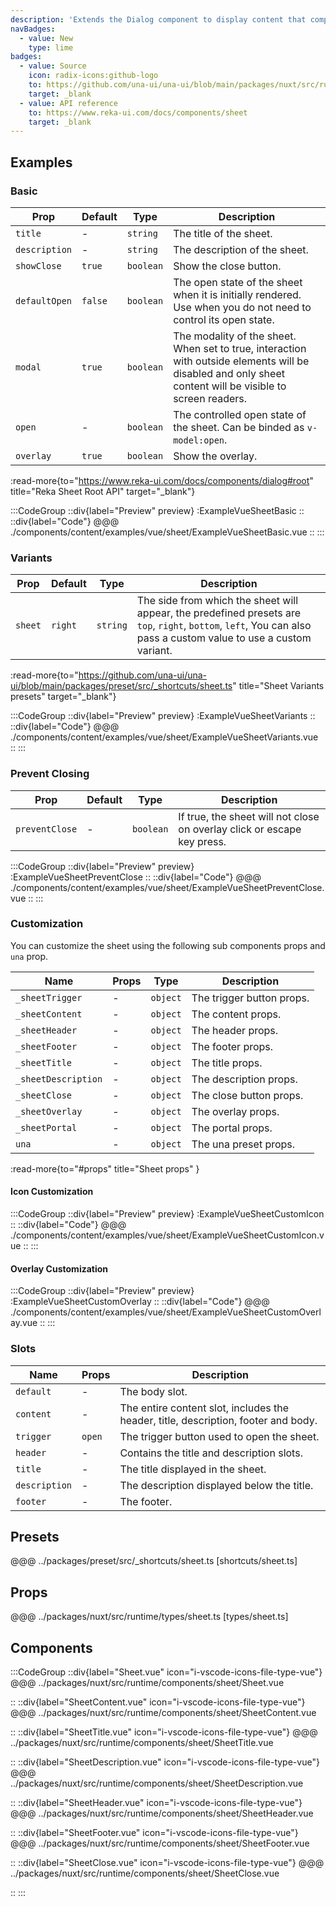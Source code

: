 ```yaml
---
description: 'Extends the Dialog component to display content that complements the main content of the screen.'
navBadges:
  - value: New
    type: lime
badges:
  - value: Source
    icon: radix-icons:github-logo
    to: https://github.com/una-ui/una-ui/blob/main/packages/nuxt/src/runtime/components/elements/sheet/Sheet.vue
    target: _blank
  - value: API reference
    to: https://www.reka-ui.com/docs/components/sheet
    target: _blank
---
```


## Examples

### Basic

| Prop          | Default | Type      | Description                                                                                                                                               |
| ------------- | ------- | --------- | --------------------------------------------------------------------------------------------------------------------------------------------------------- |
| `title`       | -       | `string`  | The title of the sheet.                                                                                                                                   |
| `description` | -       | `string`  | The description of the sheet.                                                                                                                             |
| `showClose`   | `true`  | `boolean` | Show the close button.                                                                                                                                    |
| `defaultOpen` | `false` | `boolean` | The open state of the sheet when it is initially rendered. Use when you do not need to control its open state.                                            |
| `modal`       | `true`  | `boolean` | The modality of the sheet. When set to true, interaction with outside elements will be disabled and only sheet content will be visible to screen readers. |
| `open`        | -       | `boolean` | The controlled open state of the sheet. Can be binded as `v-model:open`.                                                                                  |
| `overlay`     | `true`  | `boolean` | Show the overlay.                                                                                                                                         |

:read-more{to="https://www.reka-ui.com/docs/components/dialog#root" title="Reka Sheet Root API" target="_blank"}

:::CodeGroup
::div{label="Preview" preview}
:ExampleVueSheetBasic
::
::div{label="Code"}
@@@ ./components/content/examples/vue/sheet/ExampleVueSheetBasic.vue
::
:::

### Variants

| Prop    | Default | Type     | Description                                                                                                                                                       |
| ------- | ------- | -------- | ----------------------------------------------------------------------------------------------------------------------------------------------------------------- |
| `sheet` | `right` | `string` | The side from which the sheet will appear, the predefined presets are `top`, `right`, `bottom`, `left`, You can also pass a custom value to use a custom variant. |

:read-more{to="https://github.com/una-ui/una-ui/blob/main/packages/preset/src/_shortcuts/sheet.ts" title="Sheet Variants presets" target="_blank"}

:::CodeGroup
::div{label="Preview" preview}
:ExampleVueSheetVariants
::
::div{label="Code"}
@@@ ./components/content/examples/vue/sheet/ExampleVueSheetVariants.vue
::
:::

### Prevent Closing

| Prop           | Default | Type      | Description                                                             |
| -------------- | ------- | --------- | ----------------------------------------------------------------------- |
| `preventClose` | -       | `boolean` | If true, the sheet will not close on overlay click or escape key press. |

:::CodeGroup
::div{label="Preview" preview}
:ExampleVueSheetPreventClose
::
::div{label="Code"}
@@@ ./components/content/examples/vue/sheet/ExampleVueSheetPreventClose.vue
::
:::

### Customization

You can customize the sheet using the following sub components props and `una` prop.

| Name                | Props | Type     | Description               |
| ------------------- | ----- | -------- | ------------------------- |
| `_sheetTrigger`     | -     | `object` | The trigger button props. |
| `_sheetContent`     | -     | `object` | The content props.        |
| `_sheetHeader`      | -     | `object` | The header props.         |
| `_sheetFooter`      | -     | `object` | The footer props.         |
| `_sheetTitle`       | -     | `object` | The title props.          |
| `_sheetDescription` | -     | `object` | The description props.    |
| `_sheetClose`       | -     | `object` | The close button props.   |
| `_sheetOverlay`     | -     | `object` | The overlay props.        |
| `_sheetPortal`      | -     | `object` | The portal props.         |
| `una`               | -     | `object` | The una preset props.     |

:read-more{to="#props" title="Sheet props" }

#### Icon Customization

:::CodeGroup
::div{label="Preview" preview}
:ExampleVueSheetCustomIcon
::
::div{label="Code"}
@@@ ./components/content/examples/vue/sheet/ExampleVueSheetCustomIcon.vue
::
:::

#### Overlay Customization

:::CodeGroup
::div{label="Preview" preview}
:ExampleVueSheetCustomOverlay
::
::div{label="Code"}
@@@ ./components/content/examples/vue/sheet/ExampleVueSheetCustomOverlay.vue
::
:::

### Slots

| Name          | Props  | Description                                                                        |
| ------------- | ------ | ---------------------------------------------------------------------------------- |
| `default`     | -      | The body slot.                                                                     |
| `content`     | -      | The entire content slot, includes the header, title, description, footer and body. |
| `trigger`     | `open` | The trigger button used to open the sheet.                                         |
| `header`      | -      | Contains the title and description slots.                                          |
| `title`       | -      | The title displayed in the sheet.                                                  |
| `description` | -      | The description displayed below the title.                                         |
| `footer`      | -      | The footer.                                                                        |

## Presets

@@@ ../packages/preset/src/_shortcuts/sheet.ts [shortcuts/sheet.ts]

## Props

@@@ ../packages/nuxt/src/runtime/types/sheet.ts [types/sheet.ts]

## Components

:::CodeGroup
::div{label="Sheet.vue" icon="i-vscode-icons-file-type-vue"}
@@@ ../packages/nuxt/src/runtime/components/sheet/Sheet.vue

::
::div{label="SheetContent.vue" icon="i-vscode-icons-file-type-vue"}
@@@ ../packages/nuxt/src/runtime/components/sheet/SheetContent.vue

::
::div{label="SheetTitle.vue" icon="i-vscode-icons-file-type-vue"}
@@@ ../packages/nuxt/src/runtime/components/sheet/SheetTitle.vue

::
::div{label="SheetDescription.vue" icon="i-vscode-icons-file-type-vue"}
@@@ ../packages/nuxt/src/runtime/components/sheet/SheetDescription.vue

::
::div{label="SheetHeader.vue" icon="i-vscode-icons-file-type-vue"}
@@@ ../packages/nuxt/src/runtime/components/sheet/SheetHeader.vue

::
::div{label="SheetFooter.vue" icon="i-vscode-icons-file-type-vue"}
@@@ ../packages/nuxt/src/runtime/components/sheet/SheetFooter.vue

::
::div{label="SheetClose.vue" icon="i-vscode-icons-file-type-vue"}
@@@ ../packages/nuxt/src/runtime/components/sheet/SheetClose.vue

::
:::
